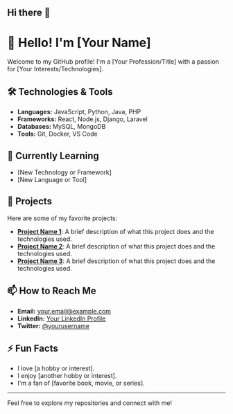 ## Hi there 👋

<!--
**Yasmeen-code/Yasmeen-code** is a ✨ _special_ ✨ repository because its `README.md` (this file) appears on your GitHub profile.

Here are some ideas to get you started:

- 🔭 I’m currently working on ...
- 🌱 I’m currently learning ...
- 👯 I’m looking to collaborate on ...
- 🤔 I’m looking for help with ...
- 💬 Ask me about ...
- 📫 How to reach me: ...
- 😄 Pronouns: ...
- ⚡ Fun fact: ...
-->
# 👋 Hello! I'm [Your Name]

Welcome to my GitHub profile! I'm a [Your Profession/Title] with a passion for [Your Interests/Technologies].

## 🛠️ Technologies & Tools

- **Languages:** JavaScript, Python, Java, PHP
- **Frameworks:** React, Node.js, Django, Laravel
- **Databases:** MySQL, MongoDB
- **Tools:** Git, Docker, VS Code

## 🌱 Currently Learning

- [New Technology or Framework]
- [New Language or Tool]

## 💼 Projects

Here are some of my favorite projects:

- **[Project Name 1](https://github.com/username/project1)**: A brief description of what this project does and the technologies used.
- **[Project Name 2](https://github.com/username/project2)**: A brief description of what this project does and the technologies used.
- **[Project Name 3](https://github.com/username/project3)**: A brief description of what this project does and the technologies used.

## 📫 How to Reach Me

- **Email:** [your.email@example.com](mailto:your.email@example.com)
- **LinkedIn:** [Your LinkedIn Profile](https://linkedin.com/in/yourprofile)
- **Twitter:** [@yourusername](https://twitter.com/yourusername)

## ⚡ Fun Facts

- I love [a hobby or interest].
- I enjoy [another hobby or interest].
- I'm a fan of [favorite book, movie, or series].

---

Feel free to explore my repositories and connect with me!


